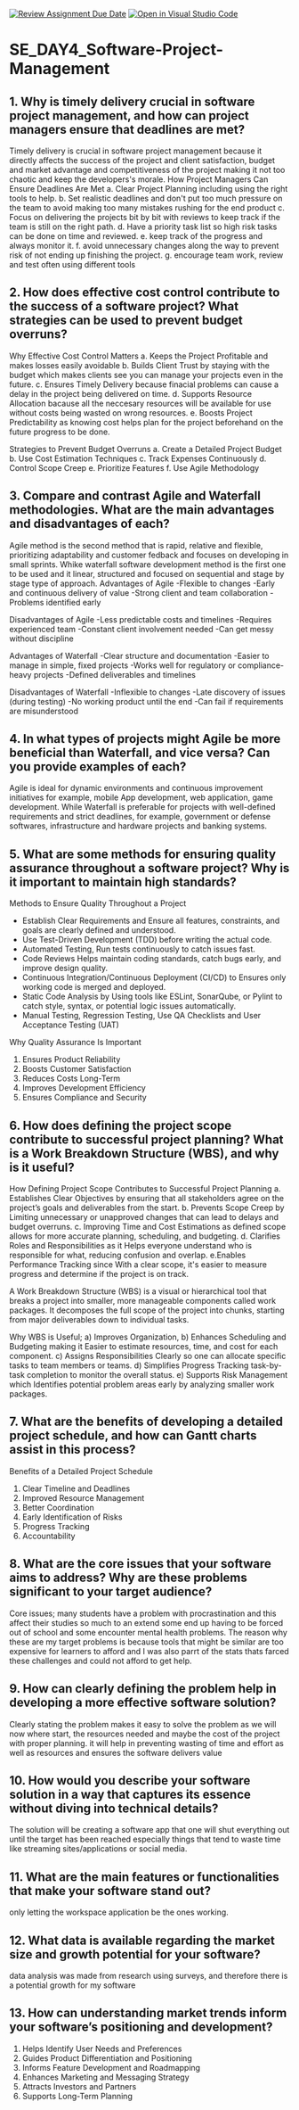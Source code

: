 [![Review Assignment Due Date](https://classroom.github.com/assets/deadline-readme-button-22041afd0340ce965d47ae6ef1cefeee28c7c493a6346c4f15d667ab976d596c.svg)](https://classroom.github.com/a/9pw6JKcu)
[![Open in Visual Studio Code](https://classroom.github.com/assets/open-in-vscode-2e0aaae1b6195c2367325f4f02e2d04e9abb55f0b24a779b69b11b9e10269abc.svg)](https://classroom.github.com/online_ide?assignment_repo_id=19053270&assignment_repo_type=AssignmentRepo)
# SE_DAY4_Software-Project-Management
## 1. Why is timely delivery crucial in software project management, and how can project managers ensure that deadlines are met?
Timely delivery is crucial in software project management because it directly affects the success of the project and client satisfaction, budget  and market advantage and competitiveness of the project making it not too chaotic and keep the developers's morale.
How Project Managers Can Ensure Deadlines Are Met
a. Clear Project Planning including using the right tools to help.
b. Set realistic deadlines and don't put too much pressure on the team to avoid making too many mistakes rushing for the end product
c. Focus on delivering the projects bit by bit with reviews to keep track if the team is still on the right path.
d. Have a priority task list so high risk tasks can be done on time and reviewed.
e. keep track of the progress and always monitor it.
f. avoid unnecessary changes along the way to prevent risk of not ending up finishing the project.
g. encourage team work, review and test often using different tools 


## 2. How does effective cost control contribute to the success of a software project? What strategies can be used to prevent budget overruns?
 Why Effective Cost Control Matters
a. Keeps the Project Profitable and makes losses easily avoidable
b. Builds Client Trust by staying with the budget which makes clients see you can manage your projects even in the future.
c. Ensures Timely Delivery because finacial problems can cause a delay in the project being delivered on time.
d. Supports Resource Allocation bacause all the neccesary resources will be available for use without costs being wasted on wrong resources.
e. Boosts Project Predictability as knowing cost helps plan for the project beforehand on the future progress to be done.

 Strategies to Prevent Budget Overruns
a. Create a Detailed Project Budget
b. Use Cost Estimation Techniques
c. Track Expenses Continuously
d.  Control Scope Creep
e.  Prioritize Features
f.  Use Agile Methodology


   
## 3. Compare and contrast Agile and Waterfall methodologies. What are the main advantages and disadvantages of each?
Agile method is the second method that is rapid, relative and flexible, prioritizing adaptability and customer fedback and focuses on developing in small sprints. Whike waterfall software development method is the first one to be used and it linear, structured and focused on sequential and stage by stage type of approach.
   Advantages of Agile
-Flexible to changes
-Early and continuous delivery of value
-Strong client and team collaboration
-Problems identified early

   Disadvantages of Agile
-Less predictable costs and timelines
-Requires experienced team
-Constant client involvement needed
-Can get messy without discipline

  Advantages of Waterfall
-Clear structure and documentation
-Easier to manage in simple, fixed projects
-Works well for regulatory or compliance-heavy projects
-Defined deliverables and timelines

   Disadvantages of Waterfall
-Inflexible to changes
-Late discovery of issues (during testing)
-No working product until the end
-Can fail if requirements are misunderstood



## 4. In what types of projects might Agile be more beneficial than Waterfall, and vice versa? Can you provide examples of each?
Agile is ideal for dynamic environments and continuous improvement initiatives for example, mobile App development, web application, game development. While Waterfall is preferable for projects with well-defined requirements and strict deadlines, for example, government or defense softwares, infrastructure and hardware projects and banking systems.


## 5. What are some methods for ensuring quality assurance throughout a software project? Why is it important to maintain high standards?

Methods to Ensure Quality Throughout a Project
- Establish Clear Requirements and Ensure all features, constraints, and goals are clearly defined and understood.
-  Use Test-Driven Development (TDD) before writing the actual code.
-  Automated Testing, Run tests continuously to catch issues fast.
-   Code Reviews Helps maintain coding standards, catch bugs early, and improve design quality.
-   Continuous Integration/Continuous Deployment (CI/CD) to Ensures only working code is merged and deployed.
-   Static Code Analysis by Using tools like ESLint, SonarQube, or Pylint to catch style, syntax, or potential logic issues automatically.
-    Manual Testing, Regression Testing,  Use QA Checklists and User Acceptance Testing (UAT)

   Why Quality Assurance Is Important
1. Ensures Product Reliability
2. Boosts Customer Satisfaction
3. Reduces Costs Long-Term
4. Improves Development Efficiency
5. Ensures Compliance and Security



## 6. How does defining the project scope contribute to successful project planning? What is a Work Breakdown Structure (WBS), and why is it useful?
 How Defining Project Scope Contributes to Successful Project Planning
a. Establishes Clear Objectives by ensuring that all stakeholders agree on the project’s goals and deliverables from the start.
b. Prevents Scope Creep by Limiting unnecessary or unapproved changes that can lead to delays and budget overruns.
c. Improving Time and Cost Estimations as defined scope allows for more accurate planning, scheduling, and budgeting.
d. Clarifies Roles and Responsibilities as it Helps everyone understand who is responsible for what, reducing confusion and overlap.
e.Enables Performance Tracking since With a clear scope, it's easier to measure progress and determine if the project is on track.

A Work Breakdown Structure (WBS) is a visual or hierarchical tool that breaks a project into smaller, more manageable components called work packages. It decomposes the full scope of the project into chunks, starting from major deliverables down to individual tasks.

Why WBS is Useful;
a) Improves Organization,
b) Enhances Scheduling and Budgeting making it Easier to estimate resources, time, and cost for each component.
c) Assigns Responsibilities Clearly so one can allocate specific tasks to team members or teams.
d) Simplifies Progress Tracking task-by-task completion to monitor the overall status.
e) Supports Risk Management which Identifies potential problem areas early by analyzing smaller work packages.



## 7. What are the benefits of developing a detailed project schedule, and how can Gantt charts assist in this process?

Benefits of a Detailed Project Schedule
1. Clear Timeline and Deadlines
2. Improved Resource Management
3. Better Coordination
4. Early Identification of Risks
5. Progress Tracking
6. Accountability


## 8. What are the core issues that your software aims to address? Why are these problems significant to your target audience?
Core issues; many students have a problem with procrastination and this affect their studies so much to an extend some end up having to be forced out of school and some encounter mental health problems. The reason why these are my target problems is because tools that might be similar are too expensive for learners to afford and I was also parrt of the stats thats farced these challenges and could not afford to get help.


## 9. How can clearly defining the problem help in developing a more effective software solution?
Clearly stating the problem makes it easy to solve the problem as we will now where start, the resources needed and maybe the cost of the project with proper planning. it will help in preventing wasting of time and effort as well as resources and ensures the software delivers value


## 10. How would you describe your software solution in a way that captures its essence without diving into technical details?

The solution will be creating a software app that one will shut everything out until the target has been reached especially things that tend to waste time like streaming sites/applications or social media.


## 11. What are the main features or functionalities that make your software stand out?

only letting the workspace application be the ones working.


## 12. What data is available regarding the market size and growth potential for your software?

data analysis was made from research using surveys, and therefore there is a potential growth for my software


## 13. How can understanding market trends inform your software’s positioning and development?
 1. Helps Identify User Needs and Preferences
 2. Guides Product Differentiation and Positioning
 3. Informs Feature Development and Roadmapping
 4. Enhances Marketing and Messaging Strategy
 5. Attracts Investors and Partners
 6. Supports Long-Term Planning
